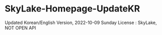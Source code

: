 # SkyLake-Homepage-UpdateKR
Updated Korean/English Version, 2022-10-09 Sunday
License : SkyLake, NOT OPEN API

